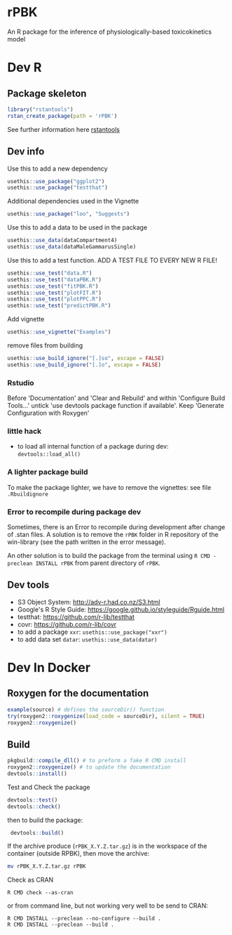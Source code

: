 # rPBK

An R package for the inference of physiologically-based toxicokinetics model

# Dev R

## Package skeleton

```R
library("rstantools")
rstan_create_package(path = 'rPBK')
```

See further information here [rstantools](https://mc-stan.org/rstantools/articles/minimal-rstan-package.html)

## Dev info

Use this to add a new dependency
```R
usethis::use_package("ggplot2")
usethis::use_package("testthat")
```

Additional dependencies used in the Vignette

```R
usethis::use_package("loo", "Suggests")
```


Use this to add a data to be used in the package
```R
usethis::use_data(dataCompartment4)
usethis::use_data(dataMaleGammarusSingle)
```

Use this to add a test function. ADD A TEST FILE TO EVERY NEW R FILE!
```R
usethis::use_test("data.R")
usethis::use_test("dataPBK.R")
usethis::use_test("fitPBK.R")
usethis::use_test("plotFIT.R")
usethis::use_test("plotPPC.R")
usethis::use_test("predictPBK.R")
```

Add vignette
```R
usethis::use_vignette("Examples")
```

remove files from building
```R
usethis::use_build_ignore("[.]so", escape = FALSE)
usethis::use_build_ignore("[.]o", escape = FALSE)
```

### Rstudio

Before 'Documentation' and 'Clear and Rebuild' and within 'Configure Build Tools...'
untick 'use devtools package function if available'.
Keep 'Generate Configuration with Roxygen'

### little hack

- to load all internal function of a package during dev: `devtools::load_all()`

### A lighter package build

To make the package lighter, we have to remove the vignettes: see file `.Rbuildignore`

### Error to recompile during package dev

Sometimes, there is an Error to recompile during development after change of .stan files.
A solution is to remove the `rPBK` folder in R repository of the win-library (see the path written in the error message).

An other solution is to build the package from the terminal using `R CMD -preclean INSTALL rPBK` from parent directory of `rPBK`.

## Dev tools

- S3 Object System: http://adv-r.had.co.nz/S3.html
- Google's R Style Guide: https://google.github.io/styleguide/Rguide.html
- testthat: https://github.com/r-lib/testthat
- covr: https://github.com/r-lib/covr
- to add a package `xxr`: `usethis::use_package("xxr")`
- to add data set `datar`: `usethis::use_data(datar)`

# Dev In Docker


## Roxygen for the documentation

```R
example(source) # defines the sourceDir() function
try(roxygen2::roxygenize(load_code = sourceDir), silent = TRUE)
roxygen2::roxygenize()
```

## Build

```R
pkgbuild::compile_dll() # to preform a fake R CMD install
roxygen2::roxygenize() # to update the documentation
devtools::install() 
```

Test and Check the package

```R
devtools::test() 
devtools::check() 
```

then to build the package:

```R
 devtools::build() 
```


If the archive produce (`rPBK_X.Y.Z.tar.gz`) is in the workspace of the container (outside RPBK), then move the archive:
```sh
mv rPBK_X.Y.Z.tar.gz rPBK
```

Check as CRAN
```
R CMD check --as-cran
```

or from command line, but not working very well to be send to CRAN:

```
R CMD INSTALL --preclean --no-configure --build .
R CMD INSTALL --preclean --build .
```
